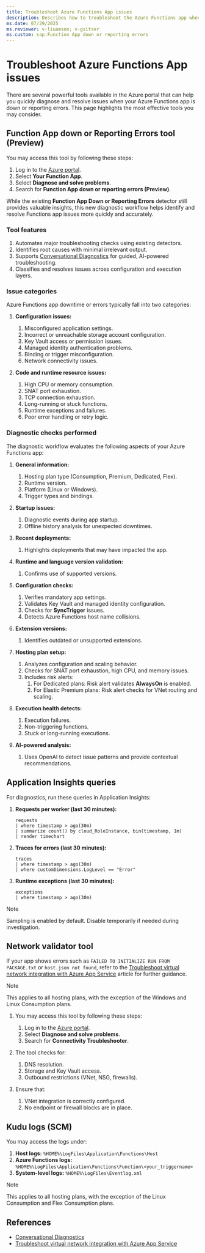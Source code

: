 ```yaml
---
title: Troubleshoot Azure Functions App issues
description: Describes how to troubleshoot the Azure Functions app when it's down or reporting errors.
ms.date: 07/29/2025
ms.reviewer: v-liuamson; v-gsitser
ms.custom: sap:Function App down or reporting errors
---
```


# Troubleshoot Azure Functions App issues

There are several powerful tools available in the Azure portal that can help you quickly diagnose and resolve issues when your Azure Functions app is down or reporting errors. This page highlights the most effective tools you may consider.

## Function App down or Reporting Errors tool (Preview)

You may access this tool by following these steps:

1. Log in to the [Azure portal](https://portal.azure.com).
1. Select **Your Function App**.
1. Select **Diagnose and solve problems**.
1. Search for **Function App down or reporting errors (Preview)**.

While the existing **Function App Down or Reporting Errors** detector still provides valuable insights, this new diagnostic workflow helps identify and resolve Functions app issues more quickly and accurately.

### Tool features

1. Automates major troubleshooting checks using existing detectors.
1. Identifies root causes with minimal irrelevant output.
1. Supports [Conversational Diagnostics](https://techcommunity.microsoft.com/blog/appsonazureblog/the-power-of-conversational-diagnostics-public-preview-and-diagnostic-workflows/4288668) for guided, AI-powered troubleshooting.
1. Classifies and resolves issues across configuration and execution layers.

### Issue categories

Azure Functions app downtime or errors typically fall into two categories:

1. **Configuration issues:**
    1. Misconfigured application settings.
    1. Incorrect or unreachable storage account configuration.
    1. Key Vault access or permission issues.
    1. Managed identity authentication problems.
    1. Binding or trigger misconfiguration.
    1. Network connectivity issues.

1. **Code and runtime resource issues:**
    1. High CPU or memory consumption.
    1. SNAT port exhaustion.
    1. TCP connection exhaustion.
    1. Long-running or stuck functions.
    1. Runtime exceptions and failures.
    1. Poor error handling or retry logic.

### Diagnostic checks performed

The diagnostic workflow evaluates the following aspects of your Azure Functions app:

1. **General information:**
    1. Hosting plan type (Consumption, Premium, Dedicated, Flex).
    1. Runtime version.
    1. Platform (Linux or Windows).
    1. Trigger types and bindings.

1. **Startup issues:**
    1. Diagnostic events during app startup.
    1. Offline history analysis for unexpected downtimes.

1. **Recent deployments:**
    1. Highlights deployments that may have impacted the app.

1. **Runtime and language version validation:**
    1. Confirms use of supported versions.

1. **Configuration checks:**
    1. Verifies mandatory app settings.
    1. Validates Key Vault and managed identity configuration.
    1. Checks for **SyncTrigger** issues.
    1. Detects Azure Functions host name collisions.

1. **Extension versions:**
    1. Identifies outdated or unsupported extensions.

1. **Hosting plan setup:**
    1. Analyzes configuration and scaling behavior.
    1. Checks for SNAT port exhaustion, high CPU, and memory issues.
    1. Includes risk alerts:
        1. For Dedicated plans: Risk alert validates **AlwaysOn** is enabled.
        1. For Elastic Premium plans: Risk alert checks for VNet routing and scaling.

1. **Execution health detects:**
    1. Execution failures.
    1. Non-triggering functions.
    1. Stuck or long-running executions.

1. **AI-powered analysis:**
    1. Uses OpenAI to detect issue patterns and provide contextual recommendations.

## Application Insights queries

For diagnostics, run these queries in Application Insights:

1. **Requests per worker (last 30 minutes):**

    ```kusto
    requests
    | where timestamp > ago(30m)
    | summarize count() by cloud_RoleInstance, bin(timestamp, 1m)
    | render timechart
    ```

1. **Traces for errors (last 30 minutes):**

    ```kusto
    traces
    | where timestamp > ago(30m)
    | where customDimensions.LogLevel == "Error"
    ```

1. **Runtime exceptions (last 30 minutes):**

    ```kusto
    exceptions
    | where timestamp > ago(30m)
    ```

> [!NOTE]
> Sampling is enabled by default. Disable temporarily if needed during investigation.

## Network validator tool

If your app shows errors such as `FAILED TO INITIALIZE RUN FROM PACKAGE.txt` or `host.json not found`, refer to the [Troubleshoot virtual network integration with Azure App Service](../app-service/troubleshoot-vnet-integration-apps.md) article for further guidance.

> [!NOTE]
> This applies to all hosting plans, with the exception of the Windows and Linux Consumption plans.

1. You may access this tool by following these steps:
    1. Log in to the [Azure portal](https://portal.azure.com).
    1. Select **Diagnose and solve problems**.
    1. Search for **Connectivity Troubleshooter**.

1. The tool checks for:
    1. DNS resolution.
    1. Storage and Key Vault access.
    1. Outbound restrictions (VNet, NSG, firewalls).

1. Ensure that:
    1. VNet integration is correctly configured.
    1. No endpoint or firewall blocks are in place.

## Kudu logs (SCM)

You may access the logs under:

1. **Host logs:** `%HOME%\LogFiles\Application\Functions\Host`
1. **Azure Functions logs:** `%HOME%\LogFiles\Application\Functions\Function\<your_triggername>`
1. **System-level logs:** `%HOME%\LogFiles\Eventlog.xml`

> [!NOTE]
> This applies to all hosting plans, with the exception of the Linux Consumption and Flex Consumption plans.

## References

- [Conversational Diagnostics](https://techcommunity.microsoft.com/blog/appsonazureblog/the-power-of-conversational-diagnostics-public-preview-and-diagnostic-workflows/4288668)
- [Troubleshoot virtual network integration with Azure App Service](../app-service/troubleshoot-vnet-integration-apps.md)
